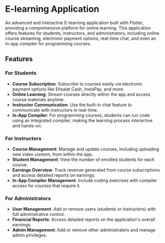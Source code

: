 # E-learning Application

An advanced and interactive E-learning application built with Flutter, providing a comprehensive platform for online learning. This application offers features for students, instructors, and administrators, including online course streaming, electronic payment options, real-time chat, and even an in-app compiler for programming courses.

## Features

### For Students
- **Course Subscription**: Subscribe to courses easily via electronic payment options like Etisalat Cash, InstaPay, and more.
- **Online Learning**: Stream courses directly within the app and access course materials anytime.
- **Instructor Communication**: Use the built-in chat feature to communicate with instructors in real-time.
- **In-App Compiler**: For programming courses, students can run code using an integrated compiler, making the learning process interactive and hands-on.

### For Instructors
- **Course Management**: Manage and update courses, including uploading new video content, from within the app.
- **Student Management**: View the number of enrolled students for each course.
- **Earnings Overview**: Track revenue generated from course subscriptions and access detailed reports on earnings.
- **In-App Compiler Management**: Include coding exercises with compiler access for courses that require it.

### For Administrators
- **User Management**: Add or remove users (students or instructors) with full administrative control.
- **Financial Reports**: Access detailed reports on the application's overall earnings.
- **Admin Management**: Add or remove other administrators and manage admin privileges.
